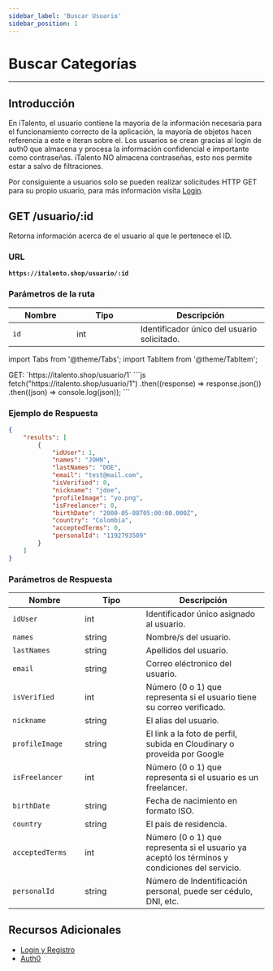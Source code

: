 ```yaml
---
sidebar_label: 'Buscar Usuario'
sidebar_position: 1
---
```


# Buscar Categorías

---

## Introducción

En iTalento, el usuario contiene la mayoria de la información necesaria para el funcionamiento correcto de la aplicación, la mayoría de objetos hacen referencia a este e iteran sobre el. Los usuarios se crean gracias al login de auth0 que almacena y procesa la información confidencial e importante como contraseñas. iTalento NO almacena contraseñas, esto nos permite estar a salvo de filtraciones.

Por consiguiente a usuarios solo se pueden realizar solicitudes HTTP GET para su propio usuario, para más información visita [Login](https://docs.italento.shop/inicio-rapido/login).

## GET /usuario/:id

Retorna información acerca de el usuario al que le pertenece el ID.

### URL

**`https://italento.shop/usuario/:id`**

### Parámetros de la ruta

<table>
  <thead>
    <tr>
      <th width="20%">Nombre</th>
      <th width="20%">Tipo</th>
      <th width="40%">Descripción</th>
    </tr>
  </thead>
  <tbody>
    <tr>
      <td><code>id</code></td>
      <td>int</td>
      <td>Identificador único del usuario solicitado.</td>
    </tr>
  </tbody>
</table>

import Tabs from '@theme/Tabs';
import TabItem from '@theme/TabItem';

<Tabs>
  <TabItem value="postman" label="Postman" default>
    GET:  `https://italento.shop/usuario/1`
  </TabItem>
  <TabItem value="code" label="JS">
    ```js
fetch("https://italento.shop/usuario/1")
  .then((response) => response.json())
  .then((json) => console.log(json));
```
  </TabItem>
</Tabs>

### Ejemplo de Respuesta

```json
{
    "results": [
        {
            "idUser": 1,
            "names": "JOHN",
            "lastNames": "DOE",
            "email": "test@mail.com",
            "isVerified": 0,
            "nickname": "jdoe",
            "profileImage": "yo.png",
            "isFreelancer": 0,
            "birthDate": "2000-05-08T05:00:00.000Z",
            "country": "Colombia",
            "acceptedTerms": 0,
            "personalId": "1192793509"
        }
    ]
}
```

### Parámetros de Respuesta

<table>
  <thead>
    <tr>
      <th width="20%">Nombre</th>
      <th width="20%">Tipo</th>
      <th width="40%">Descripción</th>
    </tr>
  </thead>
  <tbody>
    <tr>
      <td><code>idUser</code></td>
      <td>int</td>
      <td>Identificador único asignado al usuario.</td>
    </tr>
    <tr>
      <td><code>names</code></td>
      <td>string</td>
      <td>Nombre/s del usuario.</td>
    </tr>
    <tr>
      <td><code>lastNames</code></td>
      <td>string</td>
      <td>Apellidos del usuario.</td>
    </tr>
    <tr>
      <td><code>email</code></td>
      <td>string</td>
      <td>Correo eléctronico del usuario.</td>
    </tr>
    <tr>
      <td><code>isVerified</code></td>
      <td>int</td>
      <td>Número (0 o 1) que representa si el usuario tiene su correo verificado.</td>
    </tr>
    <tr>
      <td><code>nickname</code></td>
      <td>string</td>
      <td>El alias del usuario.</td>
    </tr>
    <tr>
      <td><code>profileImage</code></td>
      <td>string</td>
      <td>El link a la foto de perfil, subida en Cloudinary o proveida por Google</td>
    </tr>
    <tr>
      <td><code>isFreelancer</code></td>
      <td>int</td>
      <td>Número (0 o 1) que representa si el usuario es un freelancer.</td>
    </tr>
    <tr>
      <td><code>birthDate</code></td>
      <td>string</td>
      <td>Fecha de nacimiento en formato ISO.</td>
    </tr>
    <tr>
      <td><code>country</code></td>
      <td>string</td>
      <td>El país de residencia.</td>
    </tr>
    <tr>
      <td><code>acceptedTerms</code></td>
      <td>int</td>
      <td>Número (0 o 1) que representa si el usuario ya aceptó los términos y condiciones del servicio.</td>
    </tr>
    <tr>
      <td><code>personalId</code></td>
      <td>string</td>
      <td>Número de Indentificación personal, puede ser cédulo, DNI, etc.</td>
    </tr>
  </tbody>
</table>

## Recursos Adicionales

- [Login y Registro](/inicio-rapido/login)
- [Auth0](https://auth0.com/docs)